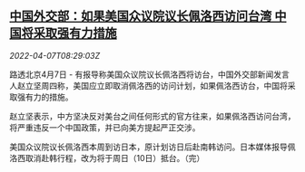<!--1649322063000-->
[中国外交部：如果美国众议院议长佩洛西访问台湾 中国将采取强有力措施](https://cn.reuters.com/article/china-foreign-ministry-pelosi-0407-thur-idCNKCS2LZ0RJ)
------

<div><i>2022-04-07T08:29:03Z</i></div><p>路透北京4月7日 - 有报导称美国众议院议长佩洛西将访台，中国外交部新闻发言人赵立坚周四称，美国应立即取消佩洛西的访问计划，如果佩洛西访台，中国将采取强有力的措施。</p><p>赵立坚表示，中方坚决反对美台之间任何形式的官方往来，如果佩洛西访问台湾，将严重违反一个中国政策，并已向美方提起严正交涉。</p><p>美国众议院议长佩洛西本周到访日本，原计划访日后赴南韩访问。日本媒体报导佩洛西取消赴韩行程，改为将于周日（10日）抵台。（完）</p>
